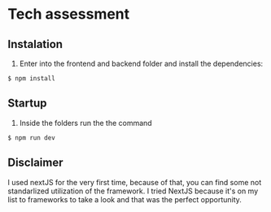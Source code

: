 # Tech assessment

## Instalation

1. Enter into the frontend and backend folder and install the dependencies:

```
$ npm install
```

## Startup

1. Inside the folders run the the command

```
$ npm run dev
```

## Disclaimer

I used nextJS for the very first time, because of that, you can find some not standarlized utilization of the framework.
I tried NextJS because it's on my list to frameworks to take a look and that was the perfect opportunity.
